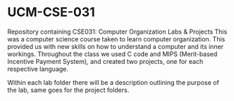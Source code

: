 # UCM-CSE-031
Repository containing CSE031: Computer Organization Labs &amp; Projects
This was a computer science course taken to learn computer organization. This provided us with new skills on how to understand
a computer and its inner workings. Throughout the class we used C code and MIPS (Merit-based Incentive Payment System), and 
created two projects, one for each respective language. 

Within each lab folder there will be a description outlining the purpose of the lab, same goes for the project folders.

